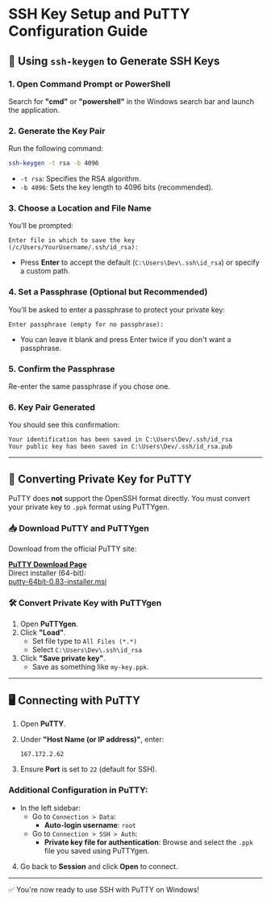 # SSH Key Setup and PuTTY Configuration Guide

## 🔐 Using `ssh-keygen` to Generate SSH Keys

### 1. Open Command Prompt or PowerShell
Search for **"cmd"** or **"powershell"** in the Windows search bar and launch the application.

### 2. Generate the Key Pair
Run the following command:

```bash
ssh-keygen -t rsa -b 4096
```

- `-t rsa`: Specifies the RSA algorithm.
- `-b 4096`: Sets the key length to 4096 bits (recommended).

### 3. Choose a Location and File Name
You’ll be prompted:

```
Enter file in which to save the key (/c/Users/YourUsername/.ssh/id_rsa):
```

- Press **Enter** to accept the default (`C:\Users\Dev\.ssh\id_rsa`) or specify a custom path.

### 4. Set a Passphrase (Optional but Recommended)
You’ll be asked to enter a passphrase to protect your private key:

```
Enter passphrase (empty for no passphrase):
```

- You can leave it blank and press Enter twice if you don't want a passphrase.

### 5. Confirm the Passphrase
Re-enter the same passphrase if you chose one.

### 6. Key Pair Generated
You should see this confirmation:

```
Your identification has been saved in C:\Users\Dev/.ssh/id_rsa
Your public key has been saved in C:\Users\Dev/.ssh/id_rsa.pub
```

---

## 🔄 Converting Private Key for PuTTY

PuTTY does **not** support the OpenSSH format directly. You must convert your private key to `.ppk` format using PuTTYgen.

### 📥 Download PuTTY and PuTTYgen

Download from the official PuTTY site:

**[PuTTY Download Page](https://www.chiark.greenend.org.uk/~sgtatham/putty/latest.html)**  
Direct installer (64-bit):  
[putty-64bit-0.83-installer.msi](https://www.chiark.greenend.org.uk/~sgtatham/putty/latest.html)

### 🛠 Convert Private Key with PuTTYgen

1. Open **PuTTYgen**.
2. Click **"Load"**.
   - Set file type to `All Files (*.*)`
   - Select `C:\Users\Dev\.ssh\id_rsa`
3. Click **"Save private key"**.
   - Save as something like `my-key.ppk`.

---

## 🖥 Connecting with PuTTY

1. Open **PuTTY**.
2. Under **"Host Name (or IP address)"**, enter:

   ```
   167.172.2.62
   ```

3. Ensure **Port** is set to `22` (default for SSH).

### Additional Configuration in PuTTY:

- In the left sidebar:
  - Go to `Connection > Data`:
    - **Auto-login username**: `root`
  - Go to `Connection > SSH > Auth`:
    - **Private key file for authentication**: Browse and select the `.ppk` file you saved using PuTTYgen.

4. Go back to **Session** and click **Open** to connect.

---

✅ You're now ready to use SSH with PuTTY on Windows!